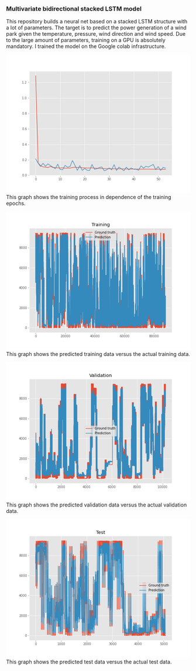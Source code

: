 ### Multivariate bidirectional stacked LSTM model

This repository builds a neural net based on a stacked LSTM structure with a lot of parameters. 
The target is to predict the power generation of a wind park given the temperature, pressure, wind direction and wind speed.
Due to the large amount of parameters, training on a GPU is absolutely mandatory. 
I trained the model on the Google colab infrastructure.

![alt text](training_process.png)
<br />This graph shows the training process in dependence of the training epochs.

![alt text](training_data_performance.png)
<br />This graph shows the predicted training data versus the actual training data.

![alt text](validation_data_performance.png)
<br />This graph shows the predicted validation data versus the actual validation data.

![alt text](test_data_performance.png)
<br />This graph shows the predicted test data versus the actual test data.

